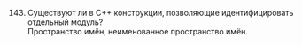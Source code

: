 143.	Существуют ли в С++ конструкции, позволяющие идентифицировать отдельный модуль?  
Пространство имён, неименованное пространство имён.
